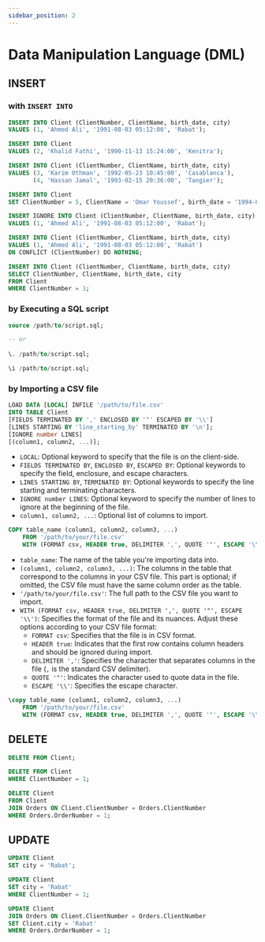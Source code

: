 ```yaml
---
sidebar_position: 2
---
```


# Data Manipulation Language (DML)

## INSERT

### with `INSERT INTO`

```sql title="With specification of column names"
INSERT INTO Client (ClientNumber, ClientName, birth_date, city)
VALUES (1, 'Ahmed Ali', '1991-08-03 05:12:00', 'Rabat');
```

```sql title="Without specification of column names"
INSERT INTO Client
VALUES (2, 'Khalid Fathi', '1990-11-13 15:24:00', 'Kenitra');
```

```sql title="Inserting multiple rows"
INSERT INTO Client (ClientNumber, ClientName, birth_date, city)
VALUES (3, 'Karim Othman', '1992-05-23 10:45:00', 'Casablanca'),
       (4, 'Hassan Jamal', '1993-02-15 20:36:00', 'Tangier');
```

```sql title="Inserting a row with a default value (MySQL-specific)"
INSERT INTO Client
SET ClientNumber = 5, ClientName = 'Omar Youssef', birth_date = '1994-07-30 08:18:00', city = 'Marrakech';
``` 

```sql title="Inserting a row that may already exist (MySQL)"
INSERT IGNORE INTO Client (ClientNumber, ClientName, birth_date, city)
VALUES (1, 'Ahmed Ali', '1991-08-03 05:12:00', 'Rabat');
```

```sql title="Inserting a row that may already exist (PostgreSQL)"
INSERT INTO Client (ClientNumber, ClientName, birth_date, city)
VALUES (1, 'Ahmed Ali', '1991-08-03 05:12:00', 'Rabat')
ON CONFLICT (ClientNumber) DO NOTHING;
```

```sql title="Inserting a row from another table"
INSERT INTO Client (ClientNumber, ClientName, birth_date, city)
SELECT ClientNumber, ClientName, birth_date, city
FROM Client
WHERE ClientNumber = 1;
```

### by Executing a SQL script

```sql title="Inserting data from a script (MySQL)"
source /path/to/script.sql;

-- or
       
\. /path/to/script.sql;
```

```sql title="Inserting data from a script (PostgreSQL)"
\i /path/to/script.sql;
```

### by Importing a CSV file

```sql title="Importing data from a CSV file (MySQL)"
LOAD DATA [LOCAL] INFILE '/path/to/file.csv'
INTO TABLE Client
[FIELDS TERMINATED BY ',' ENCLOSED BY '"' ESCAPED BY '\\']
[LINES STARTING BY 'line_starting_by' TERMINATED BY '\n'];
[IGNORE number LINES]
[(column1, column2, ...)];
```

- `LOCAL`: Optional keyword to specify that the file is on the client-side.
- `FIELDS TERMINATED BY`, `ENCLOSED BY`, `ESCAPED BY`: Optional keywords to specify the field, enclosure, and escape characters.
- `LINES STARTING BY`, `TERMINATED BY`: Optional keywords to specify the line starting and terminating characters.
- `IGNORE number LINES`: Optional keyword to specify the number of lines to ignore at the beginning of the file.
- `column1, column2, ...`: Optional list of columns to import.
    
```sql title="Importing data from a CSV file (PostgreSQL)"
COPY table_name (column1, column2, column3, ...)
    FROM '/path/to/your/file.csv'
    WITH (FORMAT csv, HEADER true, DELIMITER ',', QUOTE '"', ESCAPE '\\');
```

- `table_name`: The name of the table you're importing data into.
- `(column1, column2, column3, ...)`: The columns in the table that correspond to the columns in your CSV file. This part is optional; if omitted, the CSV file must have the same column order as the table.
- `'/path/to/your/file.csv'`: The full path to the CSV file you want to import.
- `WITH (FORMAT csv, HEADER true, DELIMITER ',', QUOTE '"', ESCAPE '\\')`: Specifies the format of the file and its nuances. Adjust these options according to your CSV file format:
    - `FORMAT csv`: Specifies that the file is in CSV format.
    - `HEADER true`: Indicates that the first row contains column headers and should be ignored during import.
    - `DELIMITER ','`: Specifies the character that separates columns in the file (`,` is the standard CSV delimiter).
    - `QUOTE '"'`: Indicates the character used to quote data in the file.
    - `ESCAPE '\\'`: Specifies the escape character.

```sql title="Importing data from a CSV using \copy command (PostgreSQL)"
\copy table_name (column1, column2, column3, ...)
    FROM '/path/to/your/file.csv'
    WITH (FORMAT csv, HEADER true, DELIMITER ',', QUOTE '"', ESCAPE '\\');
```

## DELETE

```sql title="Deleting all rows"
DELETE FROM Client;
```

```sql title="Deleting specific rows"
DELETE FROM Client
WHERE ClientNumber = 1;
```

```sql title="Deleting rows from another table"
DELETE Client
FROM Client
JOIN Orders ON Client.ClientNumber = Orders.ClientNumber
WHERE Orders.OrderNumber = 1;
```

## UPDATE

```sql title="Updating all rows"
UPDATE Client
SET city = 'Rabat';
```

```sql title="Updating specific rows"
UPDATE Client
SET city = 'Rabat'
WHERE ClientNumber = 1;
```

```sql title="Updating rows from another table"
UPDATE Client
JOIN Orders ON Client.ClientNumber = Orders.ClientNumber
SET Client.city = 'Rabat'
WHERE Orders.OrderNumber = 1;
```

